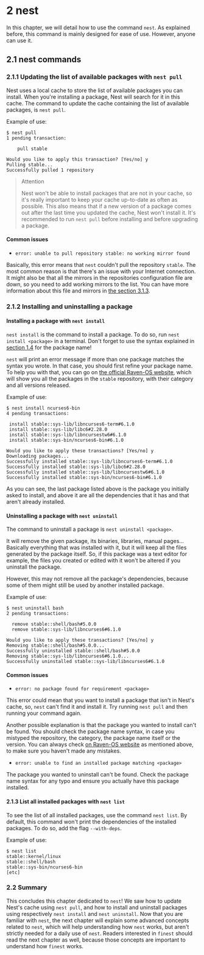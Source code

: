 # 2 nest
In this chapter, we will detail how to use the command `nest`.
As explained before, this command is mainly designed for ease of use.
However, anyone can use it.

## 2.1 nest commands
### 2.1.1 Updating the list of available packages with `nest pull`
Nest uses a local cache to store the list of available packages you can install.
When you're installing a package, Nest will search for it in this cache.
The command to update the cache containing the list of available packages, is `nest pull`.

Example of use:
```
$ nest pull
1 pending transaction:

    pull stable

Would you like to apply this transaction? [Yes/no] y
Pulling stable...
Successfully pulled 1 repository
```

> Attention
>
> Nest won't be able to install packages that are not in your cache, so it's really important to keep your cache up-to-date as often as possible.
> This also means that if a new version of a package comes out after the last time you updated the cache, Nest won't install it.
> It's recommended to run `nest pull` before installing and before upgrading a package.

#### Common issues
* `error: unable to pull repository stable: no working mirror found`

[//]: # (TODO: add link to the section 3.1.3)
Basically, this error means that `nest` couldn't pull the repository `stable`.
The most common reason is that there's an issue with your Internet connection.
It might also be that all the mirrors in the repositories configuration file are down, so you need to add working mirrors to the list.
You can have more information about this file and mirrors in [the section 3.1.3]().

### 2.1.2 Installing and uninstalling a package
#### Installing a package with `nest install`
[//]: # (TODO: add link to the section 1.4)
`nest install` is the command to install a package.
To do so, run `nest install <package>` in a terminal.
Don't forget to use the syntax explained in [section 1.4]() for the package name!

`nest` will print an error message if more than one package matches the syntax you wrote.
In that case, you should first refine your package name.
To help you with that, you can go on [the official Raven-OS website](https://stable.raven-os.org), which will show you all the packages in the `stable` repository, with their category and all versions released.

Example of use:
```
$ nest install ncurses6-bin
4 pending transactions:

 install stable::sys-lib/libncurses6-term#6.1.0
 install stable::sys-lib/libc6#2.28.0
 install stable::sys-lib/libncursestw6#6.1.0
 install stable::sys-bin/ncurses6-bin#6.1.0

Would you like to apply these transactions? [Yes/no] y
Downloading packages...
Successfully installed stable::sys-lib/libncurses6-term#6.1.0
Successfully installed stable::sys-lib/libc6#2.28.0
Successfully installed stable::sys-lib/libncursestw6#6.1.0
Successfully installed stable::sys-bin/ncurses6-bin#6.1.0
```

As you can see, the last package listed above is the package you initially asked to install, and above it are all the dependencies that it has and that aren't already installed.

#### Uninstalling a package with `nest uninstall`
The command to uninstall a package is `nest uninstall <package>`.

It will remove the given package, its binaries, libraries, manual pages...
Basically everything that was installed with it, but it will keep all the files generated by the package itself.
So, if this package was a text editor for example, the files you created or edited with it won't be altered if you uninstall the package.

However, this may not remove all the package's dependencies, because some of them might still be used by another installed package.

Example of use:
```
$ nest uninstall bash
2 pending transactions:

  remove stable::shell/bash#5.0.0
  remove stable::sys-lib/libncurses6#6.1.0

Would you like to apply these transactions? [Yes/no] y
Removing stable::shell/bash#5.0.0...
Successfully uninstalled stable::shell/bash#5.0.0
Removing stable::sys-lib/libncurses6#6.1.0...
Successfully uninstalled stable::sys-lib/libncurses6#6.1.0
```

#### Common issues
* `error: no package found for requirement <package>`

This error could mean that you want to install a package that isn't in Nest's cache, so, `nest` can't find it and install it.
Try running `nest pull` and then running your command again.

Another possible explanation is that the package you wanted to install can't be found.
You should check the package name syntax, in case you mistyped the repository, the category, the package name itself or the version.
You can always check [on Raven-OS website](https://stable.raven-os.org/) as mentioned above, to make sure you haven't made any mistakes.

* `error: unable to find an installed package matching <package>`

The package you wanted to uninstall can't be found.
Check the package name syntax for any typo and ensure you actually have this package installed.

#### 2.1.3 List all installed packages with `nest list`
To see the list of all installed packages, use the command `nest list`.
By default, this command won't print the dependencies of the installed packages.
To do so, add the flag `--with-deps`.

Example of use:

```
$ nest list
stable::kernel/linux
stable::shell/bash
stable::sys-bin/ncurses6-bin
[etc]
```

### 2.2 Summary
This concludes this chapter dedicated to `nest`!
We saw how to update Nest's cache using `nest pull`, and how to install and uninstall packages using respectively `nest install` and `nest uninstall`.
Now that you are familiar with `nest`, the next chapter will explain some advanced concepts related to `nest`, which will help understanding how `nest` works, but aren't strictly needed for a daily use of `nest`.
Readers interested in `finest` should read the next chapter as well, because those concepts are important to understand how `finest` works.